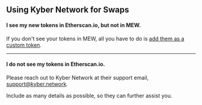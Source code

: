 ## Using Kyber Network for Swaps

#### I see my new tokens in Etherscan.io, but not in MEW.

If you don't see your tokens in MEW, all you have to do is [add them as a custom token](https://kb.myetherwallet.com/en/tokens/how-to-add-custom-token/).

---

#### I do not see my tokens in Etherscan.io.

Please reach out to Kyber Network at their support email, support@kyber.network.

Include as many details as possible, so they can further assist you.
